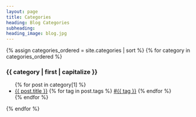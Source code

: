 ```yaml
---
layout: page
title: Categories
heading: Blog Categories
subheading:
heading_image: blog.jpg
---
```


{% assign categories_ordered = site.categories | sort  %}
{% for category in categories_ordered %}
<div id="{{ category | first }}" class="panel panel-default">
    <div class="panel-heading">
        <h3 class="panel-title">{{ category | first | capitalize }} </h3>
    </div>
    <ul class="list-group">
    {% for post in category[1] %}
    <li class="list-group-item">
        <a href="{{ post.url }}">{{ post.title }}</a>
        {% for tag in post.tags %}
        <a href="/blog/tags#{{ tag }}" class="badge">#{{ tag }}</a>
        {% endfor %}
    </li>
    {% endfor %}
    </ul>
</div>
{% endfor %}
